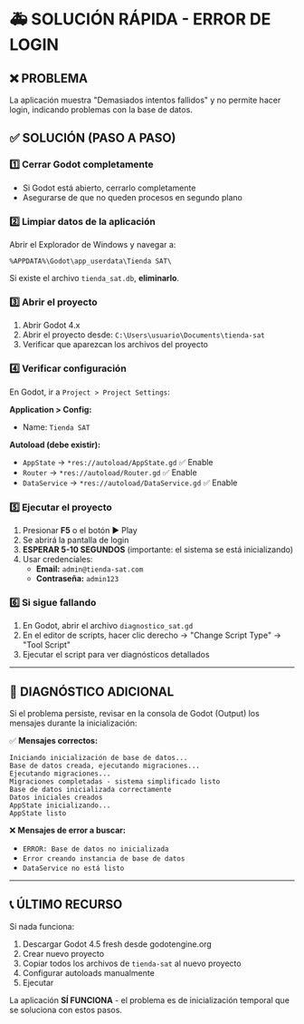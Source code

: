# 🚑 SOLUCIÓN RÁPIDA - ERROR DE LOGIN

## ❌ PROBLEMA
La aplicación muestra "Demasiados intentos fallidos" y no permite hacer login, indicando problemas con la base de datos.

## ✅ SOLUCIÓN (PASO A PASO)

### 1️⃣ **Cerrar Godot completamente**
- Si Godot está abierto, cerrarlo completamente
- Asegurarse de que no queden procesos en segundo plano

### 2️⃣ **Limpiar datos de la aplicación** 
Abrir el Explorador de Windows y navegar a:
```
%APPDATA%\Godot\app_userdata\Tienda SAT\
```

Si existe el archivo `tienda_sat.db`, **eliminarlo**.

### 3️⃣ **Abrir el proyecto**
1. Abrir Godot 4.x
2. Abrir el proyecto desde: `C:\Users\usuario\Documents\tienda-sat`
3. Verificar que aparezcan los archivos del proyecto

### 4️⃣ **Verificar configuración** 
En Godot, ir a `Project > Project Settings`:

**Application > Config:**
- Name: `Tienda SAT`

**Autoload (debe existir):**
- `AppState` → `*res://autoload/AppState.gd` ✅ Enable
- `Router` → `*res://autoload/Router.gd` ✅ Enable 
- `DataService` → `*res://autoload/DataService.gd` ✅ Enable

### 5️⃣ **Ejecutar el proyecto**
1. Presionar **F5** o el botón ▶️ Play
2. Se abrirá la pantalla de login
3. **ESPERAR 5-10 SEGUNDOS** (importante: el sistema se está inicializando)
4. Usar credenciales:
   - **Email:** `admin@tienda-sat.com`
   - **Contraseña:** `admin123`

### 6️⃣ **Si sigue fallando**
1. En Godot, abrir el archivo `diagnostico_sat.gd`
2. En el editor de scripts, hacer clic derecho → "Change Script Type" → "Tool Script"
3. Ejecutar el script para ver diagnósticos detallados

---

## 🔧 DIAGNÓSTICO ADICIONAL

Si el problema persiste, revisar en la consola de Godot (Output) los mensajes durante la inicialización:

✅ **Mensajes correctos:**
```
Iniciando inicialización de base de datos...
Base de datos creada, ejecutando migraciones...
Ejecutando migraciones...
Migraciones completadas - sistema simplificado listo
Base de datos inicializada correctamente
Datos iniciales creados
AppState inicializando...
AppState listo
```

❌ **Mensajes de error a buscar:**
- `ERROR: Base de datos no inicializada`
- `Error creando instancia de base de datos`
- `DataService no está listo`

---

## 📞 ÚLTIMO RECURSO

Si nada funciona:
1. Descargar Godot 4.5 fresh desde godotengine.org
2. Crear nuevo proyecto 
3. Copiar todos los archivos de `tienda-sat` al nuevo proyecto
4. Configurar autoloads manualmente
5. Ejecutar

La aplicación **SÍ FUNCIONA** - el problema es de inicialización temporal que se soluciona con estos pasos.
